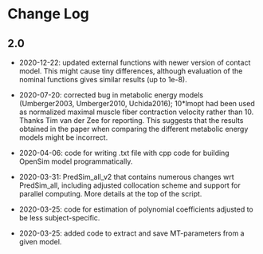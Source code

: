 Change Log
==========

2.0
----------------------
- 2020-12-22: updated external functions with newer version of contact model. This might cause tiny differences, although evaluation of the nominal functions gives similar results (up to 1e-8).

- 2020-07-20: corrected bug in metabolic energy models (Umberger2003, Umberger2010, Uchida2016); 10*lmopt had been used as normalized maximal muscle fiber contraction velocity rather than 10. Thanks Tim van der Zee for reporting. This suggests that the results obtained in the paper when comparing the different metabolic energy models might be incorrect.

- 2020-04-06: code for writing .txt file with cpp code for building OpenSim model programmatically. 

- 2020-03-31: PredSim_all_v2 that contains numerous changes wrt PredSim_all, including adjusted collocation scheme and support for parallel computing. More details at the top of the script.

- 2020-03-25: code for estimation of polynomial coefficients adjusted to be less subject-specific.    

- 2020-03-25: added code to extract and save MT-parameters from a given model.           
